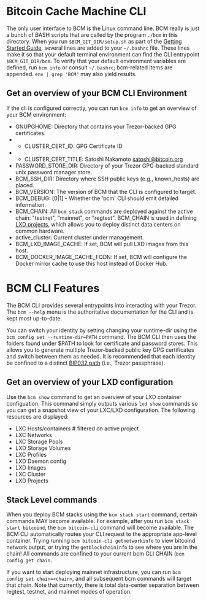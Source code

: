 # Bitcoin Cache Machine CLI

The only user interface to BCM is the Linux command line. BCM really is just a bunch of BASH scripts that are called by the program `./bcm` in this directory.  When you run `$BCM_GIT_DIR/setup.sh` as part of the [Getting Started Guide](https://github.com/BitcoinCacheMachine/BitcoinCacheMachine#getting-started), several lines are added to your `~/.bashrc` file. These lines make it so that your default terminal environment can find the CLI entrypoint `$BCM_GIT_DIR/bcm`. To verify that your default environment variables are defined, run `bcm info` or consult `~/.bashrc`; bcm-related items are appended. `env | grep "BCM"` may also yield results.

## Get an overview of your BCM CLI Environment

If the cli is configured correctly, you can run `bcm info` to get an overview of your BCM environment:

* GNUPGHOME:              Directory that contains your Trezor-backed GPG certificates.
*  - CLUSTER_CERT_ID:        GPG Certificate ID
*  - CLUSTER_CERT_TITLE:     Satoshi Nakamoto <satoshi@bitcoin.org>
* PASSWORD_STORE_DIR:     Directory of your Trezor GPG-backed standard unix password manager store.
* BCM_SSH_DIR:            Directory where SSH public keys (e.g., known_hosts) are placed.
* BCM_VERSION:            The version of BCM that the CLI is configured to target.
* BCM_DEBUG:              [0|1] - Whether the 'bcm' CLI should emit detailed information.
* BCM_CHAIN:      All `bcm stack` commands are deployed against the active chain: "testnet", "mainnet", or "regtest". BCM_CHAIN is used in defining [LXD projects](https://github.com/lxc/lxd/blob/master/doc/projects.md), which allows you to deploy distinct data centers on common hardware.
* active_cluster:            Current cluster under management.
* BCM_LXD_IMAGE_CACHE:    If set, BCM will pull LXD images from this host.
* BCM_DOCKER_IMAGE_CACHE_FQDN: If set, BCM will configure the Docker mirror cache to use this host instead of Docker Hub.

# BCM CLI Features

The BCM CLI provides several entrypoints into interacting with your Trezor. The `bcm --help` menu is the authoritative documentation for the CLI and is kept most up-to-date.

You can switch your identity by setting changing your runtime-dir using the `bcm config set --runtime-dir=PATH` command. The BCM CLI then uses the folders found under $PATH to look for certificate and password stores. This allows you to generate multiple Trezor-backed public key GPG certificates and switch between them as needed. It is recommended that each identity be confined to a distinct [BIP032 path](https://github.com/bitcoin/bips/blob/master/bip-0032.mediawiki) (i.e., Trezor passphrase).

## Get an overview of your LXD configuration

Use the `bcm show` command to get an overview of your LXD container configuation. This command simply outputs various `lxd show` commands so you can get a snapshot view of your LXC/LXD configuration. The following resources are displayed:

* LXC Hosts/containers      # filtered on active project
* LXC Networks              
* LXC Storage Pools
* LXD Storage Volumes
* LXC Profiles
* LXD Daemon config
* LXD Images
* LXC Cluster
* LXD Projects

## Stack Level commands

When you deploy BCM stacks using the `bcm stack start` command, certain commands MAY become available. For example, after you run `bcm stack start bitcoind`, the `bcm bitcoin-cli` command will become available. The BCM CLI automatically routes your CLI request to the appropriate app-level container. Trying running `bcm bitcoin-cli getnetworkinfo` to view bitcoind network output, or trying the `getblockchaininfo` to see where you are in the chain!  All commands are confined to your current bcm CLI CHAIN (`bcm config get chain`. 

If you want to start deploying mainnet infrastructure, you can run `bcm config set chain=<chain>`, and all subsequent bcm commands will target that chain. Note that currently, there is total data-center separation between regtest, testnet, and mainnet modes of operation.
